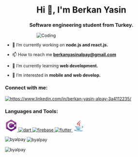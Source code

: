 <h1 align="center">Hi 👋, I'm Berkan Yasin</h1>
<h3 align="center">Software engineering student from Turkey.</h3>
<img align="right" alt="Coding" width="400" src="https://i.pinimg.com/originals/f1/e7/34/f1e734f9cade86fe737a9aa404ad5677.gif">

<p align="left"> <a href="https://twitter.com/" target="blank"><img src="https://img.shields.io/twitter/follow/?logo=twitter&style=for-the-badge" alt="" /></a> </p>

- 🔭 I’m currently working on **node.js and react.js.**

- 📫 How to reach me **berkanyasinalpay@gmail.com**

- 🌱 I’m currently learning **web development.**

- 👀 I’m interested in **mobile and web develop.**

<h3 align="left">Connect with me:</h3>
<p align="left">
<a href="https://www.linkedin.com/in/berkan-yasin-alpay-3a4112235/" target="blank"><img align="center" src="https://raw.githubusercontent.com/rahuldkjain/github-profile-readme-generator/master/src/images/icons/Social/linked-in-alt.svg" alt="https://www.linkedin.com/in/berkan-yasin-alpay-3a4112235/" height="30" width="40" /></a>
</p>

<h3 align="left">Languages and Tools:</h3>
<p align="left"> <a href="https://www.w3schools.com/cs/" target="_blank" rel="noreferrer"> <img src="https://raw.githubusercontent.com/devicons/devicon/master/icons/csharp/csharp-original.svg" alt="csharp" width="40" height="40"/> </a> <a href="https://dart.dev" target="_blank" rel="noreferrer"> <img src="https://www.vectorlogo.zone/logos/dartlang/dartlang-icon.svg" alt="dart" width="40" height="40"/> </a> <a href="https://firebase.google.com/" target="_blank" rel="noreferrer"> <img src="https://www.vectorlogo.zone/logos/firebase/firebase-icon.svg" alt="firebase" width="40" height="40"/> </a> <a href="https://flutter.dev" target="_blank" rel="noreferrer"> <img src="https://www.vectorlogo.zone/logos/flutterio/flutterio-icon.svg" alt="flutter" width="40" height="40"/> </a> <a href="https://www.java.com" target="_blank" rel="noreferrer"> <img src="https://raw.githubusercontent.com/devicons/devicon/master/icons/java/java-original.svg" alt="java" width="40" height="40"/> </a> </p>

<p><img align="left" src="https://github-readme-stats.vercel.app/api/top-langs?username=byalpay&show_icons=true&locale=en&layout=compact" alt="byalpay" /></p>

<p>&nbsp;<img align="center" src="https://github-readme-stats.vercel.app/api?username=byalpay&show_icons=true&locale=en" alt="byalpay" /></p>

<p><img align="center" src="https://github-readme-streak-stats.herokuapp.com/?user=byalpay&" alt="byalpay" /></p>
